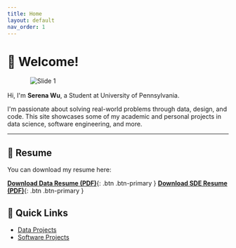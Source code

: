 ```yaml
---
title: Home
layout: default
nav_order: 1
---
```


# 👋 Welcome!
<img src="/serenaintech/assets/images/profile.png" alt="Slide 1"
style="max-width: 400px; height: auto; display: block; margin: 1rem auto;" />

Hi, I'm **Serena Wu**, a Student at University of Pennsylvania.

I'm passionate about solving real-world problems through data, design, and code. This site showcases some of my academic and personal projects in data science, software engineering, and more.

---

## 📄 Resume

You can download my resume here:

[**Download Data Resume (PDF)**](/serenaintech/assets/resume_data.pdf){: .btn .btn-primary }
[**Download SDE Resume (PDF)**](/serenaintech/assets/resume_sde.pdf){: .btn .btn-primary }


## 📌 Quick Links

- [Data Projects](./data-projects)
- [Software Projects](./software-projects)
